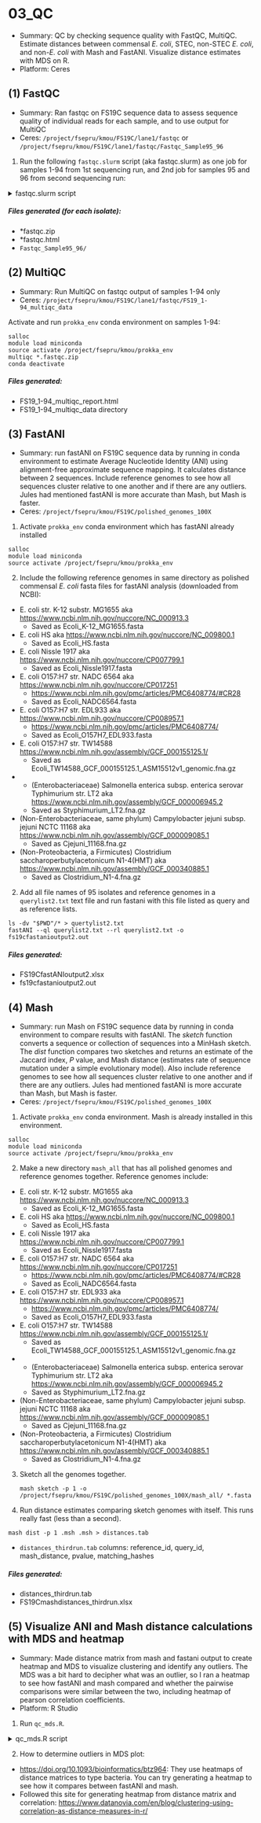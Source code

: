 # 03_QC
* Summary: QC by checking sequence quality with FastQC, MultiQC. Estimate distances between commensal *E. coli*, STEC, non-STEC *E. coli*, and non-*E. coli* with Mash and FastANI. Visualize distance estimates with MDS on R.
* Platform: Ceres

## (1) FastQC
* Summary: Ran fastqc on FS19C sequence data to assess sequence quality of individual reads for each sample, and to use output for MultiQC
* Ceres: `/project/fsepru/kmou/FS19C/lane1/fastqc` or `/project/fsepru/kmou/FS19C/lane1/fastqc/Fastqc_Sample95_96`

1. Run the following `fastqc.slurm` script (aka fastqc.slurm) as one job for samples 1-94 from 1st sequencing run, and 2nd job for samples 95 and 96 from second sequencing run:

  <details><summary>fastqc.slurm script</summary>
  
  ```
  #!/bin/bash
  #SBATCH --job-name=fastqc                              # name of the job submitted
  #SBATCH -p short                                    # name of the queue you are submitting to
  #SBATCH -N 1                                            # number of nodes in this job
  #SBATCH -n 16                                           # number of cores/tasks in this job, you get all 20 cores with 2 threads per core with hyperthreading
  #SBATCH -t 12:00:00                                      # time allocated for this job hours:mins:seconds
  #SBATCH -o "stdout.%j.%N.%x"                               # standard out %j adds job number to outputfile name and %N adds the node name
  #SBATCH -e "stderr.%j.%N.%x"                               # optional but it prints our standard error
  #SBATCH --mem=32G   # memory
  #Enter commands here:
  module load fastqc
  fastqc -t 16 *.fastq.gz  
  mv *fastqc* ./fastqc/
  #End of file
  ```
  </details>

##### Files generated (for each isolate):
  * *fastqc.zip
  * *fastqc.html
  * `Fastqc_Sample95_96/`

## (2) MultiQC
* Summary: Run MultiQC on fastqc output of samples 1-94 only
* Ceres: `/project/fsepru/kmou/FS19C/lane1/fastqc/FS19_1-94_multiqc_data`

Activate and run `prokka_env` conda environment on samples 1-94:
  ```
  salloc
  module load miniconda
  source activate /project/fsepru/kmou/prokka_env
  multiqc *.fastqc.zip
  conda deactivate
  ```

##### Files generated:
 * FS19_1-94_multiqc_report.html
 * FS19_1-94_multiqc_data directory

## (3) FastANI
* Summary: run fastANI on FS19C sequence data by running in conda environment to estimate Average Nucleotide Identity (ANI) using alignment-free approximate sequence mapping. It calculates distance between 2 sequences. Include reference genomes to see how all sequences cluster relative to one another and if there are any outliers. Jules had mentioned fastANI is more accurate than Mash, but Mash is faster.
* Ceres: `/project/fsepru/kmou/FS19C/polished_genomes_100X`

1. Activate `prokka_env` conda environment which has fastANI already installed
  ```
  salloc
  module load miniconda
  source activate /project/fsepru/kmou/prokka_env
  ```

2. Include the following reference genomes in same directory as polished commensal *E. coli* fasta files for fastANI analysis (downloaded from NCBI):
  * E. coli str. K-12 substr. MG1655 aka https://www.ncbi.nlm.nih.gov/nuccore/NC_000913.3
    * Saved as Ecoli_K-12_MG1655.fasta
  * E. coli HS aka https://www.ncbi.nlm.nih.gov/nuccore/NC_009800.1
    * Saved as Ecoli_HS.fasta
  * E. coli Nissle 1917 aka https://www.ncbi.nlm.nih.gov/nuccore/CP007799.1
    * Saved as Ecoli_Nissle1917.fasta
  * E. coli O157:H7 str. NADC 6564 aka https://www.ncbi.nlm.nih.gov/nuccore/CP017251
    * https://www.ncbi.nlm.nih.gov/pmc/articles/PMC6408774/#CR28
    * Saved as Ecoli_NADC6564.fasta
  * E. coli O157:H7 str. EDL933 aka https://www.ncbi.nlm.nih.gov/nuccore/CP008957.1
    * https://www.ncbi.nlm.nih.gov/pmc/articles/PMC6408774/
    * Saved as Ecoli_O157H7_EDL933.fasta
  * E. coli O157:H7 str. TW14588 https://www.ncbi.nlm.nih.gov/assembly/GCF_000155125.1/
    * Saved as Ecoli_TW14588_GCF_000155125.1_ASM15512v1_genomic.fna.gz
  * * (Enterobacteriaceae) Salmonella enterica subsp. enterica serovar Typhimurium str. LT2 aka https://www.ncbi.nlm.nih.gov/assembly/GCF_000006945.2
    * Saved as Styphimurium_LT2.fna.gz
  * (Non-Enterobacteriaceae, same phylum) Campylobacter jejuni subsp. jejuni NCTC 11168 aka https://www.ncbi.nlm.nih.gov/assembly/GCF_000009085.1
    * Saved as Cjejuni_11168.fna.gz
  * (Non-Proteobacteria, a Firmicutes) Clostridium saccharoperbutylacetonicum N1-4(HMT) aka https://www.ncbi.nlm.nih.gov/assembly/GCF_000340885.1
    * Saved as Clostridium_N1-4.fna.gz

2. Add all file names of 95 isolates and reference genomes in a `querylist2.txt` text file and run fastani with this file listed as query and as reference lists.
  ```
  ls -dv "$PWD"/* > quertylist2.txt
  fastANI --ql querylist2.txt --rl querylist2.txt -o fs19cfastanioutput2.out
  ```

##### Files generated:
  * FS19CfastANIoutput2.xlsx
  * fs19cfastanioutput2.out

## (4) Mash
* Summary: run Mash on FS19C sequence data by running in conda environment to compare results with fastANI. The *sketch* function converts a sequence or collection of sequences into a MinHash sketch. The *dist* function compares two sketches and returns an estimate of the Jaccard index, *P* value, and Mash distance (estimates rate of sequence mutation under a simple evolutionary model). Also include reference genomes to see how all sequences cluster relative to one another and if there are any outliers. Jules had mentioned fastANI is more accurate than Mash, but Mash is faster.
* Ceres: `/project/fsepru/kmou/FS19C/polished_genomes_100X`

1. Activate `prokka_env` conda environment. Mash is already installed in this environment.
  ```
  salloc
  module load miniconda
  source activate /project/fsepru/kmou/prokka_env
  ```

2. Make a new directory `mash_all` that has all polished genomes and reference genomes together. Reference genomes include:
* E. coli str. K-12 substr. MG1655 aka https://www.ncbi.nlm.nih.gov/nuccore/NC_000913.3
  * Saved as Ecoli_K-12_MG1655.fasta
* E. coli HS aka https://www.ncbi.nlm.nih.gov/nuccore/NC_009800.1
  * Saved as Ecoli_HS.fasta
* E. coli Nissle 1917 aka https://www.ncbi.nlm.nih.gov/nuccore/CP007799.1
  * Saved as Ecoli_Nissle1917.fasta
* E. coli O157:H7 str. NADC 6564 aka https://www.ncbi.nlm.nih.gov/nuccore/CP017251
  * https://www.ncbi.nlm.nih.gov/pmc/articles/PMC6408774/#CR28
  * Saved as Ecoli_NADC6564.fasta
* E. coli O157:H7 str. EDL933 aka https://www.ncbi.nlm.nih.gov/nuccore/CP008957.1
  * https://www.ncbi.nlm.nih.gov/pmc/articles/PMC6408774/
  * Saved as Ecoli_O157H7_EDL933.fasta
* E. coli O157:H7 str. TW14588 https://www.ncbi.nlm.nih.gov/assembly/GCF_000155125.1/
  * Saved as Ecoli_TW14588_GCF_000155125.1_ASM15512v1_genomic.fna.gz
* * (Enterobacteriaceae) Salmonella enterica subsp. enterica serovar Typhimurium str. LT2 aka https://www.ncbi.nlm.nih.gov/assembly/GCF_000006945.2
  * Saved as Styphimurium_LT2.fna.gz
* (Non-Enterobacteriaceae, same phylum) Campylobacter jejuni subsp. jejuni NCTC 11168 aka https://www.ncbi.nlm.nih.gov/assembly/GCF_000009085.1
  * Saved as Cjejuni_11168.fna.gz
* (Non-Proteobacteria, a Firmicutes) Clostridium saccharoperbutylacetonicum N1-4(HMT) aka https://www.ncbi.nlm.nih.gov/assembly/GCF_000340885.1
  * Saved as Clostridium_N1-4.fna.gz

3. Sketch all the genomes together.
    ```
    mash sketch -p 1 -o /project/fsepru/kmou/FS19C/polished_genomes_100X/mash_all/ *.fasta
    ```
4. Run distance estimates comparing sketch genomes with itself. This runs really fast (less than a second).
  ```
  mash dist -p 1 .msh .msh > distances.tab
  ```
  * `distances_thirdrun.tab` columns: reference_id, query_id, mash_distance, pvalue, matching_hashes

##### Files generated:
  * distances_thirdrun.tab
  * FS19Cmashdistances_thirdrun.xlsx

## (5) Visualize ANI and Mash distance calculations with MDS and heatmap
* Summary: Made distance matrix from mash and fastani output to create heatmap and MDS to visualize clustering and identify any outliers. The MDS was a bit hard to decipher what was an outlier, so I ran a heatmap to see how fastANI and mash compared and whether the pairwise comparisons were similar between the two, including heatmap of pearson correlation coefficients.
* Platform: R Studio

1. Run `qc_mds.R`.

<details><summary>qc_mds.R script</summary>

  ```
  #####################################################################################################
  #FS19C QC - MDS of fastANI and Mash output
  #Kathy Mou

    #Purpose: Convert ANI pairwise genome-genome similarity calculations of fastANI and mash output to a distance matrix and visualize distance matrices with MDS and heatmaps.

    #Load library packages
  library(ggplot2)
  library(tidyverse)
  library(ggrepel) #for geom_text_repel()
  library(pheatmap)
  library(gtools) #for mixedorder() to sort reference_id numerically, which has mixed numeric and characters

    sessionInfo()
  #R version 4.0.2 (2020-06-22)

    #####################################################################################################

    #In mash and fastani files, I removed extra path names (/home/..., _pol.fasta and .fasta) from elements in reference_id and query_id
  #in excel before importing distances.tab to R so that distance calculation would work
  #Otherwise, it produces errors saying duplicate 'row.names' are not allowed, non-unique values when setting 'row.names'
  #fastANI gives you ANI similarity in percentage, mash already did the distance calculation for you (hence the small decimal numbers)
  #so you don't need to do distance calculation (1-ANI).
  #You will need to convert fastANI ANI percentage values to decimal and then subtract that from 1 to get distance calculation.
  #I did a little experiment to see if reordering reference_id of mash file (distance.tab) with mixedorder() would change MDS and
  #heatmap structure compared to if I didn't reorder reference_id. In conclusion, no difference, so don't need to reorder reference_id

    ################################### FastANI ##################################################################
  ######## Import fastani file, remove orthologous_matches, total_seq_fragments columns ########
  fast_tab <- read_tsv('./Files/fs19cfastanioutput2.out.tab', col_names = c("reference_id", "query_id", "ani", "orthologous_matches", "total_seq_fragments")) %>%
  select(-orthologous_matches) %>%
  select(-total_seq_fragments) %>%
  mutate(ani_dist= 1-(ani/100)) %>% #add new ani_dist column to calculate distance
  select(-ani)

    ######## Make distance matrix ########
  fast_dist <- fast_tab %>%
  pivot_wider(names_from = reference_id, values_from=ani_dist) %>%
  column_to_rownames(var='query_id')

    ######## Heatmap of fastani distance matrix as another way of looking at clustering ########
  #Adapted code from: https://www.datanovia.com/en/blog/clustering-using-correlation-as-distance-measures-in-r/
  fast_heatmap <- pheatmap(fast_dist, scale = "row", main = "fastANI distance matrix heatmap")
  fast_heatmap
  ggsave("FS19C_fastani_heatmap.tiff", plot=fast_heatmap, width = 13, height = 14, dpi = 500, units =c("in"))

    ######## Pairwise correlation between samples ########
  #by columns
  cols.cor <- cor(fast_dist, use = "pairwise.complete.obs", method='pearson')
  #by rows
  rows.cor <- cor(t(fast_dist), use = 'pairwise.complete.obs', method='pearson')

    ######## Plot heatmap of pairwise correlations ########
  fast_corr_heatmap <- pheatmap(fast_dist, scale = 'row',
                              clustering_distance_cols = as.dist(1 - cols.cor),
                              clustering_distance_rows = as.dist(1 - rows.cor),
                              main = "fastANI pairwise correlation heatmap")
  fast_corr_heatmap
  ggsave("FS19C_fastani_correlation_heatmap.tiff", plot=fast_corr_heatmap, width = 11, height = 14, dpi = 500, units =c("in"))

    ######## Calculate distance for MDS ########
  fast_dist2 <- as.dist(fast_dist) #distance matrix computation that computes distances between rows of a data matrix
  head(fast_dist2)

    ######## Generate MDS ########
  fast_mds <- cmdscale(fast_dist2) %>% as.data.frame() %>%
  rownames_to_column(var='reference_id')
  #cmdscale = classic MDS of a data matrix

    ######## Plot MDS ########
  plot_fast_mds <-
  fast_mds %>% ggplot(aes(x=V1, y=V2)) +
  geom_point()+
  geom_text_repel(aes(label=reference_id), max.overlaps = 50) +
  labs(x='MDS1', y='MDS2') +
  ggtitle("fastANI MDS")
  plot_fast_mds
  ggsave("FS19C_fastaniMDS.tiff", plot=plot_fast_mds, width = 9, height = 8, dpi = 500, units =c("in"))

    ############################################ Mash #########################################################
  ######## Import mash file, add ani_dist column, remove pvalue, matching_hashes columns ########
  mash_tab <- read_tsv('./Files/distances_thirdrun.tab', col_names = c("reference_id", "query_id", "ani_dist", "pvalue", "matching_hashes")) %>%
  select(-pvalue) %>%
  select(-matching_hashes)

    ######## Make distance matrix ########
  #mash_dist with mash_tab
  mash_dist <- mash_tab %>%
  arrange(reference_id) %>%
  pivot_wider(names_from = reference_id, values_from=ani_dist) %>%
  column_to_rownames(var='query_id')

    ######## Heatmap of mash distance matrix as another way of looking at clustering ########
  #using mash_dist
  mash_heatmap <- pheatmap(mash_dist, scale = "row", main = "mash distance matrix heatmap")
  mash_heatmap
  ggsave("FS19C_mash_heatmap.tiff", plot=mash_heatmap, width = 13, height = 14, dpi = 500, units =c("in"))

    ######## Pairwise correlation between samples (columns) ########
  #using mash_dist
  cols.cor.mash <- cor(mash_dist, use = "pairwise.complete.obs", method='pearson')
  #pairwise correlation between samples (rows)
  rows.cor.mash <- cor(t(mash_dist), use = 'pairwise.complete.obs', method='pearson')

    ######## Plot heatmap of pairwise correlations ########
  #using mash_dist
  mash_corr_heatmap <- pheatmap(mash_dist, scale = 'row',
                              clustering_distance_cols = as.dist(1 - cols.cor.mash),
                              clustering_distance_rows = as.dist(1 - rows.cor.mash),
                              main = "mash pairwise correlation heatmap")
  mash_corr_heatmap
  ggsave("FS19C_mash_correlation_heatmap.tiff", plot=mash_corr_heatmap, width = 11, height = 14, dpi = 500, units =c("in"))

    ######## Calculate distance for MDS ########
  #using mash_dist
  mash_distA <- as.dist(mash_dist) #distance matrix computation that computes distances between rows of a data matrix
  head(mash_distA)

    ######## Generate MDS ########
  #using mash_distA
  mash_mdsA <- cmdscale(mash_distA) %>% as.data.frame() %>%
  rownames_to_column(var='reference_id')
  #cmdscale = classic MDS of a data matrix

    ######## Plot MDS ########
  #using mash_mdsA
  plot_mash_mdsA <-
  mash_mdsA %>% ggplot(aes(x=V1, y=V2)) +
  geom_point()+
  geom_text_repel(aes(label=reference_id), max.overlaps = 50) +
  labs(x='MDS1', y='MDS2') +
  ggtitle("Mash MDS")
  plot_mash_mdsA
  ggsave("FS19C_mashMDS.tiff", plot=plot_mash_mdsA, width = 9, height = 8, dpi = 500, units =c("in"))
  ```
  </details>

2. How to determine outliers in MDS plot:
  * https://doi.org/10.1093/bioinformatics/btz964: They use heatmaps of distance matrices to type bacteria. You can try generating a heatmap to see how it compares between fastANI and mash.
  * Followed this site for generating heatmap from distance matrix and correlation: https://www.datanovia.com/en/blog/clustering-using-correlation-as-distance-measures-in-r/
